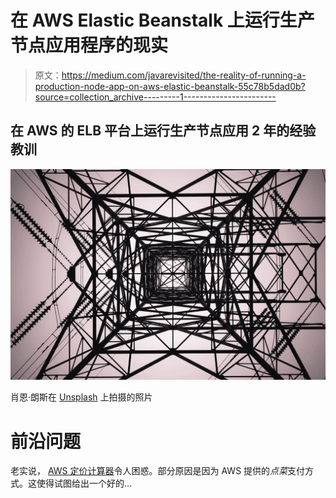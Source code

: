 # 在 AWS Elastic Beanstalk 上运行生产节点应用程序的现实

> 原文：<https://medium.com/javarevisited/the-reality-of-running-a-production-node-app-on-aws-elastic-beanstalk-55c78b5dad0b?source=collection_archive---------1----------------------->

## 在 AWS 的 ELB 平台上运行生产节点应用 2 年的经验教训

![](img/576088cf090daec01a03261405ac4227.png)

肖恩·朗斯在 [Unsplash](https://unsplash.com/search/photos/technology?utm_source=unsplash&utm_medium=referral&utm_content=creditCopyText) 上拍摄的照片

# 前沿问题

老实说， [AWS 定价计算器](https://calculator.s3.amazonaws.com/index.html)令人困惑。部分原因是因为 AWS 提供的*点菜*支付方式。这使得试图给出一个好的…